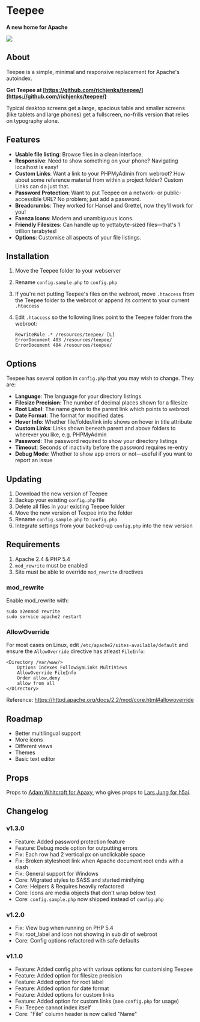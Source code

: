 # Teepee

**A new home for Apache**

![](https://richjenks.github.io/teepee/teepee.png)

## About

Teepee is a simple, minimal and responsive replacement for Apache's autoindex.

**Get Teepee at [https://github.com/richjenks/teepee/](https://github.com/richjenks/teepee/)**

Typical desktop screens get a large, spacious table and smaller screens (like tablets and large phones) get a fullscreen, no-frills version that relies on typography alone.

## Features

- **Usable file listing**: Browse files in a clean interface.
- **Responsive**: Need to show something on your phone? Navigating localhost is easy!
- **Custom Links**: Want a link to your PHPMyAdmin from webroot? How about some reference material from within a project folder? Custom Links can do just that.
- **Password Protection**: Want to put Teepee on a network- or public-accessible URL? No problem; just add a password.
- **Breadcrumbs**: They worked for Hansel and Grettel, now they'll work for you!
- **Faenza Icons**: Modern and unambiguous icons.
- **Friendly Filesizes**: Can handle up to yottabyte-sized files—that's 1 trillion terabytes!
- **Options**: Customise all aspects of your file listings.

## Installation

1. Move the Teepee folder to your webserver
2. Rename `config.sample.php` to `config.php`
3. If you're not putting Teepee's files on the webroot, move `.htaccess` from the Teepee folder to the webroot or append its content to your current `.htaccess`
4. Edit `.htaccess` so the following lines point to the Teepee folder from the webroot:

    ```
    RewriteRule .* /resources/teepee/ [L]
    ErrorDocument 403 /resources/teepee/
    ErrorDocument 404 /resources/teepee/
    ```


## Options

Teepee has several option in `config.php` that you may wish to change. They are:

- **Language**: The language for your directory listings
- **Filesize Precision**: The number of decimal places shown for a filesize
- **Root Label**: The name given to the parent link which points to webroot
- **Date Format**: The format for modified dates
- **Hover Info**: Whether file/folder/link info shows on hover in title attribute
- **Custom Links**: Links shown beneath parent and above folders to wherever you like, e.g. PHPMyAdmin
- **Password**: The password required to show your directory listings
- **Timeout**: Seconds of inactivity before the password requires re-entry
- **Debug Mode**: Whether to show app errors or not—useful if you want to report an issue

## Updating

1. Download the new version of Teepee
2. Backup your existing `config.php` file
3. Delete all files in your existing Teepee folder
4. Move the new version of Teepee into the folder
5. Rename `config.sample.php` to `config.php`
6. Integrate settings from your backed-up `config.php` into the new version

## Requirements

1. Apache 2.4 & PHP 5.4
2. `mod_rewrite` must be enabled
3. Site must be able to override `mod_rewrite` directives

### mod_rewrite

Enable mod_rewrite with:

    sudo a2enmod rewrite
    sudo service apache2 restart

### AllowOverride

For most cases on Linux, edit `/etc/apache2/sites-available/default` and ensure the `AllowOverride` directive has atleast `FileInfo`:

    <Directory /var/www/>
        Options Indexes FollowSymLinks MultiViews
        AllowOverride FileInfo
        Order allow,deny
        allow from all
    </Directory>

Reference: https://httpd.apache.org/docs/2.2/mod/core.html#allowoverride

## Roadmap

- Better multilingual support
- More icons
- Different views
- Themes
- Basic text editor

## Props

Props to [Adam Whitcroft for Apaxy](https://github.com/AdamWhitcroft/Apaxy), who gives props to [Lars Jung for h5ai](http://larsjung.de/h5ai/).

## Changelog

### v1.3.0

- Feature: Added password protection feature
- Feature: Debug mode option for outputting errors
- Fix: Each row had 2 vertical px on unclickable space
- Fix: Broken stylesheet link when Apache document root ends with a slash
- Fix: General support for Windows
- Core: Migrated styles to SASS and started minifying
- Core: Helpers & Requires heavily refactored
- Core: Icons are media objects that don't wrap below text
- Core: `config.sample.php` now shipped instead of `config.php`

### v1.2.0

- Fix: View bug when running on PHP 5.4
- Fix: root_label and icon not showing in sub dir of webroot
- Core: Config options refactored with safe defaults

### v1.1.0

- Feature: Added config.php with various options for customising Teepee
- Feature: Added option for filesize precision
- Feature: Added option for root label
- Feature: Added option for date format
- Feature: Added options for custom links
- Feature: Added option for custom links (see `config.php` for usage)
- Fix: Teepee cannot index itself
- Core: "File" column header is now called "Name"
